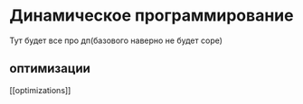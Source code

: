 # Динамическое программирование

Тут будет все про дп(базового наверно не будет соре)


## оптимизации

[[optimizations]]













